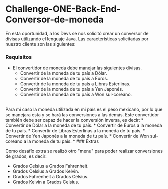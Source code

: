 # Challenge-ONE-Back-End-Conversor-de-moneda
En esta oportunidad, a los Devs se nos solicitó crear un conversor de divisas utilizando el lenguaje Java. Las características solicitadas por nuestro cliente son las siguientes:

### Requisitos
* El convertidor de moneda debe manejar las siguientes divisas.
  * Convertir de la moneda de tu país a Dólar.
  * Convertir de la moneda de tu país  a Euros.
  * Convertir de la moneda de tu país  a Libras Esterlinas.
  * Convertir de la moneda de tu país  a Yen Japonés.
  * Convertir de la moneda de tu país  a Won sul-coreano.
<br/>
Para mi caso la moneda utilizada en mi país es el peso mexicano, por lo que se manejara esta y se hará las conversiones a las demás. Este convertidor también debe ser capaz de hacer la conversión inversa, es decir:
* Convertir de Dólar a la moneda de tu país.
* Convertir de Euros a la moneda de tu país.
* Convertir de Libras Esterlinas a la moneda de tu país.
* Convertir de Yen Japonés a la moneda de tu país.
* Convertir de Won sul-coreano a la moneda de tu país.
* 
### Extras

Como desafío extra se realizó otro "menu" para poder realizar conversiones de grados, es decir:
* Grados Celsius a Grados Fahrenheit.
* Grados Celsius a Grados Kelvin.
* Grados Fahrenheit a Grados Celsius.
* Grados Kelvin a Grados Celsius.
